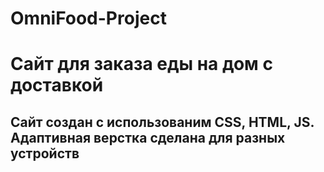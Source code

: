 # OmniFood-Project
# Сайт для заказа  еды на дом с доставкой
## Сайт создан с использованим CSS, HTML, JS. Адаптивная верстка сделана для разных устройств
